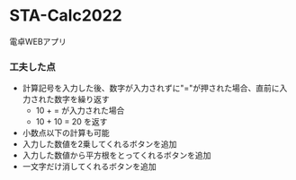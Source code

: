 # STA-Calc2022
電卓WEBアプリ
### 工夫した点
- 計算記号を入力した後、数字が入力されずに"="が押された場合、直前に入力された数字を繰り返す
    - 10 + =        が入力された場合
    - 10 + 10 = 20  を返す
- 小数点以下の計算も可能
- 入力した数値を2乗してくれるボタンを追加
- 入力した数値から平方根をとってくれるボタンを追加
- 一文字だけ消してくれるボタンを追加